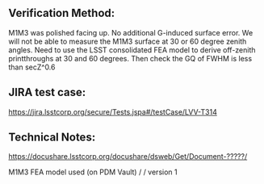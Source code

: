 Verification Method:
---
M1M3 was polished facing up. No additional G-induced surface error. 
We will not be able to measure the M1M3 surface at 30 or 60 degree zenith angles.
Need to use the LSST consolidated FEA model to derive off-zenith printthroughs at 30 and 60 degrees. Then check the GQ of FWHM is less than secZ^0.6

JIRA test case:
---
https://jira.lsstcorp.org/secure/Tests.jspa#/testCase/LVV-T314

Technical Notes:
---
https://docushare.lsstcorp.org/docushare/dsweb/Get/Document-?????/

M1M3 FEA model used (on PDM Vault)
/ /
version 1
